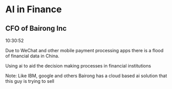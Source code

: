 # AI in Finance
## CFO of Bairong Inc
10:30:52

Due to WeChat and other mobile payment processing apps there is a flood of financial data in China.

Using ai to aid the decision making processes in financial institutions 

Note: Like IBM, google and others Bairong has a cloud based ai solution that this guy is trying to sell


